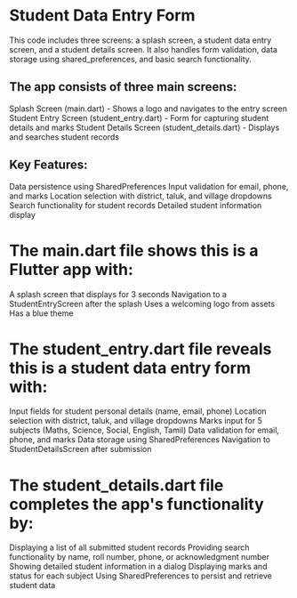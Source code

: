 # Student Data Entry Form

This code includes three screens: a splash screen, a student data entry screen, and a student details screen. It also handles form validation, data storage using shared_preferences, and basic search functionality.


## The app consists of three main screens:

Splash Screen (main.dart) - Shows a logo and navigates to the entry screen
Student Entry Screen (student_entry.dart) - Form for capturing student details and marks
Student Details Screen (student_details.dart) - Displays and searches student records

## Key Features:

Data persistence using SharedPreferences
Input validation for email, phone, and marks
Location selection with district, taluk, and village dropdowns
Search functionality for student records
Detailed student information display

# The main.dart file shows this is a Flutter app with:
A splash screen that displays for 3 seconds
Navigation to a StudentEntryScreen after the splash
Uses a welcoming logo from assets
Has a blue theme

# The student_entry.dart file reveals this is a student data entry form with:
Input fields for student personal details (name, email, phone)
Location selection with district, taluk, and village dropdowns
Marks input for 5 subjects (Maths, Science, Social, English, Tamil)
Data validation for email, phone, and marks
Data storage using SharedPreferences
Navigation to StudentDetailsScreen after submission

# The student_details.dart file completes the app's functionality by:
Displaying a list of all submitted student records
Providing search functionality by name, roll number, phone, or acknowledgment number
Showing detailed student information in a dialog
Displaying marks and status for each subject
Using SharedPreferences to persist and retrieve student data
